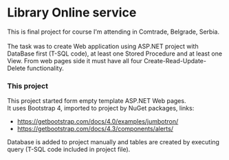 # Library Online service
This is final project for course I'm attending in Comtrade, Belgrade, Serbia.<br /><br />
The task was to create Web application using ASP.NET project with DataBase first (T-SQL code), at least one Stored Procedure and at least one View. From web pages side it must have all four Create-Read-Update-Delete functionality.

### This project
This project started form empty template ASP.NET Web pages.<br />
It uses Bootstrap 4, imported to project by NuGet packages, links:
- https://getbootstrap.com/docs/4.0/examples/jumbotron/
- https://getbootstrap.com/docs/4.3/components/alerts/

Database is added to project manually and tables are created by executing query (T-SQL code included in project file).
